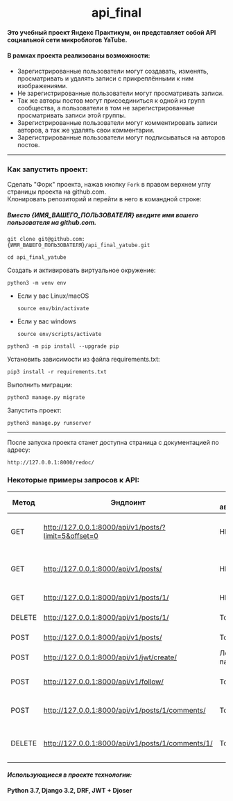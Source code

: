 # <center> api_final </center>
#### Это учебный проект Яндекс Практикум, он представляет собой API социальной сети микроблогов YaTube. 
#### В рамках проекта реализованы возможности:
- Зарегистрированные пользователи могут создавать, изменять, просматривать и удалять записи с прикреплёнными к ним изображениями.
- Не зарегистрированные пользователи могут просматривать записи.
- Так же авторы постов могут присоединиться к одной из групп сообщества, а пользователи в том не зарегистрированные просматривать записи этой группы.
- Зарегистрированные пользователи могут комментировать записи авторов, а так же удалять свои комментарии.
- Зарегистрированные пользователи могут подписываться на авторов постов.
---
### Как запустить проект:
Сделать "Форк" проекта,
нажав кнопку ```Fork``` в правом верхнем углу страницы проекта на github.com.
<br>Клонировать репозиторий и перейти в него в командной строке:
##### Вместо {ИМЯ_ВАШЕГО_ПОЛЬЗОВАТЕЛЯ} введите имя вашего пользователя на github.com.
```
git clone git@github.com:{ИМЯ_ВАШЕГО_ПОЛЬЗОВАТЕЛЯ}/api_final_yatube.git
```

```
cd api_final_yatube
```

Cоздать и активировать виртуальное окружение:

```
python3 -m venv env
```

- Если у вас Linux/macOS

    ```
    source env/bin/activate
    ```

- Если у вас windows

    ```
    source env/scripts/activate
    ```

```
python3 -m pip install --upgrade pip
```

Установить зависимости из файла requirements.txt:

```
pip3 install -r requirements.txt
```

Выполнить миграции:

```
python3 manage.py migrate
```

Запустить проект:

```
python3 manage.py runserver
```
---
После запуска проекта станет доступна страница с документацией по адресу:
```
http://127.0.0.1:8000/redoc/
```
### Некоторые примеры запросов к API:
| Метод | Эндпоинт                                              | Тип авторизации | Описание                              |
| ----- |-------------------------------------------------------|-----------------|---------------------------------------|
| GET | http://127.0.0.1:8000/api/v1/posts/?limit=5&offset=0  | НЕТ             | Получение списка постов с пагинацией  |
| GET | http://127.0.0.1:8000/api/v1/posts/ | НЕТ             | Получение списка постов без пагинации |
| GET | http://127.0.0.1:8000/api/v1/posts/1/ | НЕТ             | Получение поста c ID 1                |
| DELETE | http://127.0.0.1:8000/api/v1/posts/1/ | Токен           | Удаление поста с ID 1                 |
| POST | http://127.0.0.1:8000/api/v1/posts/ | Токен           | Добавление поста |
| POST | http://127.0.0.1:8000/api/v1/jwt/create/ | Лоигн и пароль  | Получение токенов |
| POST | http://127.0.0.1:8000/api/v1/follow/ | Токен | Подписка на другого пользователя |
| POST | http://127.0.0.1:8000/api/v1/posts/1/comments/ | Токен | Добавление комментария к посту с ID 1 |
| DELETE| http://127.0.0.1:8000/api/v1/posts/1/comments/1/ | Токен | Удаление к посту с ID 1 комментария с ID 1 |

#### _Использующиеся в проекте технологии:_
__Python 3.7, Django 3.2, DRF, JWT + Djoser__